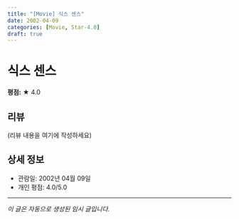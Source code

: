 ```yaml
---
title: "[Movie] 식스 센스"
date: 2002-04-09
categories: [Movie, Star-4.0]
draft: true
---
```


# 식스 센스

**평점:** ★ 4.0

## 리뷰

(리뷰 내용을 여기에 작성하세요)

## 상세 정보

- 관람일: 2002년 04월 09일
- 개인 평점: 4.0/5.0

---

*이 글은 자동으로 생성된 임시 글입니다.*
